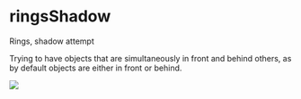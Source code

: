 # ringsShadow

Rings, shadow attempt

Trying to have objects that are simultaneously in front and behind others,
as by default objects are either in front or behind.

![](https://raw.githubusercontent.com/hamoid/Fun-Programming/master/processing/ideas/2014/04/ringsShadow/thumb.jpg)

